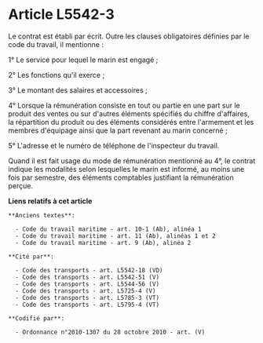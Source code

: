 # Article L5542-3

Le contrat est établi par écrit. Outre les clauses obligatoires définies par le code du travail, il mentionne :

1° Le service pour lequel le marin est engagé ;

2° Les fonctions qu'il exerce ;

3° Le montant des salaires et accessoires ;

4° Lorsque la rémunération consiste en tout ou partie en une part sur le produit des ventes ou sur d'autres éléments
spécifiés du chiffre d'affaires, la répartition du produit ou des éléments considérés entre l'armement et les membres
d'équipage ainsi que la part revenant au marin concerné ;

5° L'adresse et le numéro de téléphone de l'inspecteur du travail.

Quand il est fait usage du mode de rémunération mentionné au 4°, le contrat indique les modalités selon lesquelles le marin
est informé, au moins une fois par semestre, des éléments comptables justifiant la rémunération perçue.

**Liens relatifs à cet article**

	**Anciens textes**:

	  - Code du travail maritime - art. 10-1 (Ab), alinéa 1
	  - Code du travail maritime - art. 11 (Ab), alinéas 1 et 2
	  - Code du travail maritime - art. 9 (Ab), alinéa 2

	**Cité par**:

	  - Code des transports - art. L5542-18 (VD)
	  - Code des transports - art. L5542-51 (V)
	  - Code des transports - art. L5544-56 (V)
	  - Code des transports - art. L5725-4 (V)
	  - Code des transports - art. L5785-3 (VT)
	  - Code des transports - art. L5795-4 (VT)

	**Codifié par**:

	  - Ordonnance n°2010-1307 du 28 octobre 2010 - art. (V)
